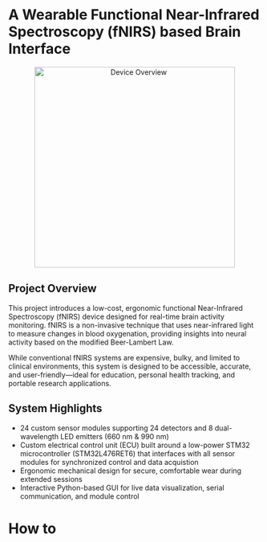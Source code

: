 # A Wearable Functional Near-Infrared Spectroscopy (fNIRS) based Brain Interface

<div align="center">
  <img src="https://github.com/user-attachments/assets/e845183c-7722-4132-92f5-48b59a016dfe" alt="Device Overview" width="400"/>
</div>

## Project Overview

This project introduces a low-cost, ergonomic functional Near-Infrared Spectroscopy (fNIRS) device designed for real-time brain activity monitoring. fNIRS is a non-invasive technique that uses near-infrared light to measure changes in blood oxygenation, providing insights into neural activity based on the modified Beer-Lambert Law.

While conventional fNIRS systems are expensive, bulky, and limited to clinical environments, this system is designed to be accessible, accurate, and user-friendly—ideal for education, personal health tracking, and portable research applications.

## System Highlights

- 24 custom sensor modules supporting 24 detectors and 8 dual-wavelength LED emitters (660 nm & 990 nm)
- Custom electrical control unit (ECU) built around a low-power STM32 microcontroller (STM32L476RET6) that interfaces with all sensor modules for synchronized control and data acquistion
- Ergonomic mechanical design for secure, comfortable wear during extended sessions
- Interactive Python-based GUI for live data visualization, serial communication, and module control

# How to 
